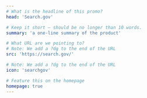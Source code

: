 ```yaml
---
# What is the headline of this promo?
head: 'Search.gov'

# Keep it short — should be no longer than 10 words.
summary: 'a one-line summary of the product'

# What URL are we pointing to?
# Note: We add a ?dg to the end of the URL
src: 'https://search.gov/'

# Note: We add a ?dg to the end of the URL
icon: 'searchgov'

# Feature this on the homepage
homepage: true
---
```

